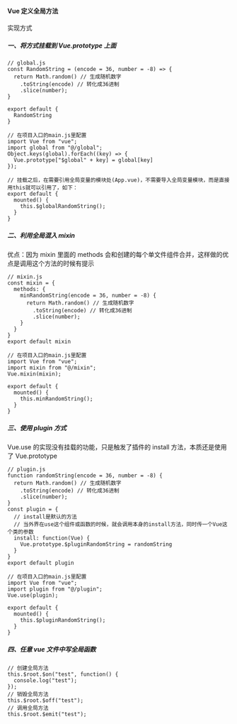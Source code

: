 #### Vue 定义全局方法

实现方式

##### 一、将方式挂载到 Vue.prototype 上面

```
// global.js
const RandomString = (encode = 36, number = -8) => {
  return Math.random() // 生成随机数字
    .toString(encode) // 转化成36进制
    .slice(number);
}

export default {
  RandomString
}

```

```
// 在项目入口的main.js里配置
import Vue from "vue";
import global from "@/global";
Object.keys(global).forEach((key) => {
  Vue.prototype["$global" + key] = global[key]
});

```

```
// 挂载之后，在需要引用全局变量的模块处(App.vue)，不需要导入全局变量模块，而是直接用this就可以引用了，如下：
export default {
  mounted() {
    this.$globalRandomString();
  }
}

```

##### 二、利用全局混入 mixin

优点：因为 mixin 里面的 methods 会和创建的每个单文件组件合并，这样做的优点是调用这个方法的时候有提示

```
// mixin.js
const mixin = {
  methods: {
    minRandomString(encode = 36, number = -8) {
      return Math.random() // 生成随机数字
        .toString(encode) // 转化成36进制
        .slice(number);
    }
  }
}
export default mixin

```

```
// 在项目入口的main.js里配置
import Vue from "vue";
import mixin from "@/mixin";
Vue.mixin(mixin);

```

```
export default {
  mounted() {
    this.minRandomString();
  }
}

```

##### 三、使用 plugin 方式

Vue.use 的实现没有挂载的功能，只是触发了插件的 install 方法，本质还是使用了 Vue.prototype

```
// plugin.js
function randomString(encode = 36, number = -8) {
  return Math.random() // 生成随机数字
    .toString(encode) // 转化成36进制
    .slice(number);
}
const plugin = {
  // install是默认的方法
  // 当外界在use这个组件或函数的时候，就会调用本身的install方法，同时传一个Vue这个类的参数
  install: function(Vue) {
    Vue.prototype.$pluginRandomString = randomString
  }
}
export default plugin

```

```
// 在项目入口的main.js里配置
import Vue from "vue";
import plugin from "@/plugin";
Vue.use(plugin);

```

```
export default {
  mounted() {
    this.$pluginRandomString();
  }
}

```

##### 四、任意 vue 文件中写全局函数

```
// 创建全局方法
this.$root.$on("test", function() {
  console.log("test");
});
// 销毁全局方法
this.$root.$off("test");
// 调用全局方法
this.$root.$emit("test");

```
